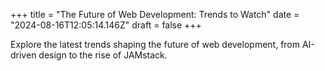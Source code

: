 +++
title = "The Future of Web Development: Trends to Watch"
date = "2024-08-16T12:05:14.146Z"
draft = false
+++

  Explore the latest trends shaping the future of web development, from AI-driven design to the rise of JAMstack.
        